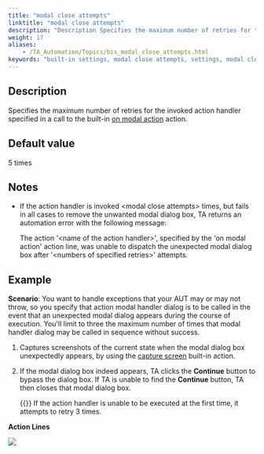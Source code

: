 ```yaml
--- 
title: "modal close attempts"
linktitle: "modal close attempts"
description: "Description Specifies the maximum number of retries for the invoked action handler specified in a call to the built-in on modal action action. Default value 5 times Notes If the action handler is ..."
weight: 17
aliases: 
    - /TA_Automation/Topics/bis_modal_close_attempts.html
keywords: "built-in settings, modal close attempts, settings, modal close attempts (settings), specify maximum number of retries for invoked action handler, retry number of times to handle modal action, set number of times to handle modal action"
---
```


## Description

Specifies the maximum number of retries for the invoked action handler specified in a call to the built-in [on modal action](/TA_Automation/Topics/bia_on_modal_action.html) action.

## Default value

5 times

## Notes

-   If the action handler is invoked <modal close attempts\> times, but fails in all cases to remove the unwanted modal dialog box, TA returns an automation error with the following message:

    The action '<name of the action handler\>', specified by the 'on modal action' action line, was unable to dispatch the unexpected modal dialog box after '<numbers of specified retries\>' attempts.


## Example

**Scenario**: You want to handle exceptions that your AUT may or may not throw, so you specify that action modal handler dialog is to be called in the event that an unexpected modal dialog appears during the course of execution. You'll limit to three the maximum number of times that modal handler dialog may be called in sequence without success.

1.  Captures screenshots of the current state when the modal dialog box unexpectedly appears, by using the [capture screen](/TA_Automation/Topics/bia_capture_screen.html) built-in action.
2.  If the modal dialog box indeed appears, TA clicks the **Continue** button to bypass the dialog box. If TA is unable to find the **Continue** button, TA then closes that modal dialog box.

    {{<note>}} If the action handler is unable to be executed at the first time, it attempts to retry 3 times.


**Action Lines**

![](/images/TA_Automation/Images/bis_modal_close_attempts_pgm.r02.png)




